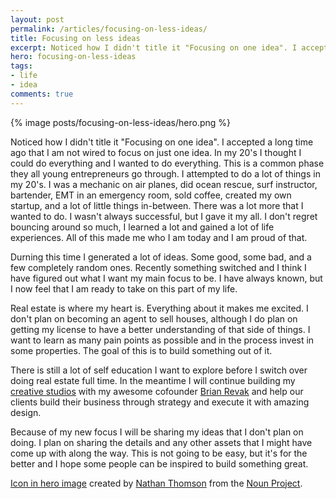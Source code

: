 ```yaml
---
layout: post
permalink: /articles/focusing-on-less-ideas/
title: Focusing on less ideas
excerpt: Noticed how I didn't title it "Focusing on one idea". I accepted a long time ago that I am not wired to focus on just one idea.
hero: focusing-on-less-ideas
tags:
- life
- idea
comments: true
---
```


<div class="hero">{% image posts/focusing-on-less-ideas/hero.png %}</div>

<p>Noticed how I didn't title it "Focusing on one idea". I accepted a long time ago that I am not wired to focus on just one idea. In my 20's I thought I could do everything and I wanted to do everything. This is a common phase they all young entrepreneurs go through. I attempted to do a lot of things in my 20's. I was a mechanic on air planes, did ocean rescue, surf instructor, bartender, EMT in an emergency room, sold coffee, created my own startup, and a lot of little things in-between. There was a lot more that I wanted to do. I wasn't always successful, but I gave it my all. I don't regret bouncing around so much, I learned a lot and gained a lot of life experiences. All of this made me who I am today and I am proud of that.</p>

<p>Durning this time I generated a lot of ideas. Some good, some bad, and a few completely random ones. Recently something switched and I think I have figured out what I want my main focus to be. I have always known, but I now feel that I am ready to take on this part of my life.</p>

<p>Real estate is where my heart is. Everything about it makes me excited. I don't plan on becoming an agent to sell houses, although I do plan on getting my license to have a better understanding of that side of things. I want to learn as many pain points as possible and in the process invest in some properties. The goal of this is to build something out of it.</p>

<p>There is still a lot of self education I want to explore before I switch over doing real estate full time. In the meantime I will continue building my <a href="http://theronstudios.com">creative studios</a> with my awesome cofounder <a href="https://twitter.com/brianrevak">Brian Revak</a> and help our clients build their business through strategy and execute it with amazing design.</p>

<p>Because of my new focus I will be sharing my ideas that I don't plan on doing. I plan on sharing the details and any other assets that I might have come up with along the way. This is not going to be easy, but it's for the better and I hope some people can be inspired to build something great.</p>

<p class="note"><a href="https://thenounproject.com/term/light-bulb/10743/">Icon in hero image</a> created by <a href="https://twitter.com/waymanate">Nathan Thomson</a> from the <a href="https://thenounproject.com/">Noun Project</a>.</p>
